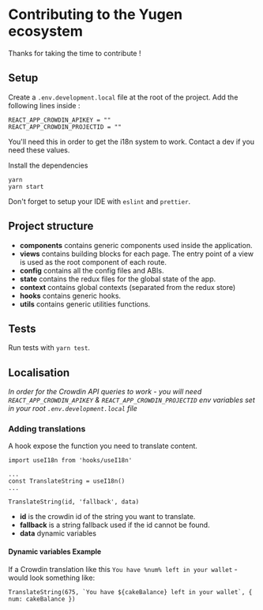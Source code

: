 # Contributing to the Yugen ecosystem

Thanks for taking the time to contribute !
## Setup

Create a `.env.development.local` file at the root of the project. Add the following lines inside :

```
REACT_APP_CROWDIN_APIKEY = ""
REACT_APP_CROWDIN_PROJECTID = ""
```

You'll need this in order to get the i18n system to work. Contact a dev if you need these values.

Install the dependencies

```shell
yarn
yarn start
```

Don't forget to setup your IDE with `eslint` and `prettier`.

## Project structure

- **components** contains generic components used inside the application.
- **views** contains building blocks for each page. The entry point of a view is used as the root component of each route.
- **config** contains all the config files and ABIs.
- **state** contains the redux files for the global state of the app.
- **context** contains global contexts (separated from the redux store)
- **hooks** contains generic hooks.
- **utils** contains generic utilities functions.

## Tests

Run tests with `yarn test`.

## Localisation

_In order for the Crowdin API queries to work - you will need `REACT_APP_CROWDIN_APIKEY` & `REACT_APP_CROWDIN_PROJECTID` env variables set in your root `.env.development.local` file_

### Adding translations

A hook expose the function you need to translate content.

```
import useI18n from 'hooks/useI18n'

...
const TranslateString = useI18n()
...

TranslateString(id, 'fallback', data)
```

- **id** is the crowdin id of the string you want to translate.
- **fallback** is a string fallback used if the id cannot be found.
- **data** dynamic variables

#### Dynamic variables Example

If a Crowdin translation like this `You have %num% left in your wallet` - would look something like:

```
TranslateString(675, `You have ${cakeBalance} left in your wallet`, { num: cakeBalance })
```
